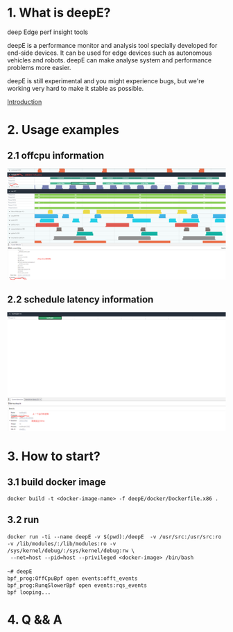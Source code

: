 # 1. What is deepE?

deep Edge perf insight tools

deepE is a performance monitor and analysis tool specially developed for end-side devices. It can be used for edge devices such as autonomous vehicles and robots. deepE can make analyse system and performance problems more easier.

deepE is still experimental and you might experience bugs, but we're working very hard to make it stable as possible.

[Introduction](https://blog.csdn.net/happyAnger6/article/details/139602370?spm=1001.2014.3001.5501)

# 2. Usage examples

## 2.1 offcpu information

![offcpu](./images/offcputime.png)


## 2.2 schedule latency information

![schedule latency](./images/runqslower.png)

# 3. How to start?

## 3.1 build docker image

```shell
docker build -t <docker-image-name> -f deepE/docker/Dockerfile.x86 .
```

## 3.2 run

```shell
docker run -ti --name deepE -v $(pwd):/deepE  -v /usr/src:/usr/src:ro  -v /lib/modules/:/lib/modules:ro -v /sys/kernel/debug/:/sys/kernel/debug:rw \
 --net=host --pid=host --privileged <docker-image> /bin/bash

~# deepE
bpf_prog:OffCpuBpf open events:offt_events
bpf_prog:RunqSlowerBpf open events:rqs_events
bpf looping...
```


# 4. Q && A